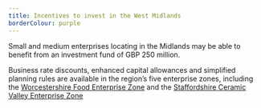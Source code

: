 ```yaml
---
title: Incentives to invest in the West Midlands
borderColour: purple
---
```

Small and medium enterprises locating in the Midlands may be able to benefit from an investment fund of GBP 250 million. 


Business rate discounts, enhanced capital allowances and simplified planning rules are available in the region’s five enterprise zones, including the [Worcestershire Food Enterprise Zone](http://www.wlep.co.uk/food-enterprise-zone-created-worcestershire-drive-growth/) and the [Staffordshire Ceramic Valley Enterprise Zone](http://www.makeitstokestaffs.co.uk/locations/ceramic-valley-enterprise-zone/)